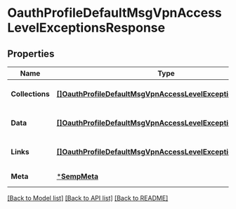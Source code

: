 # OauthProfileDefaultMsgVpnAccessLevelExceptionsResponse

## Properties
Name | Type | Description | Notes
------------ | ------------- | ------------- | -------------
**Collections** | [**[]OauthProfileDefaultMsgVpnAccessLevelExceptionCollections**](OauthProfileDefaultMsgVpnAccessLevelExceptionCollections.md) |  | [optional] [default to null]
**Data** | [**[]OauthProfileDefaultMsgVpnAccessLevelException**](OauthProfileDefaultMsgVpnAccessLevelException.md) |  | [optional] [default to null]
**Links** | [**[]OauthProfileDefaultMsgVpnAccessLevelExceptionLinks**](OauthProfileDefaultMsgVpnAccessLevelExceptionLinks.md) |  | [optional] [default to null]
**Meta** | [***SempMeta**](SempMeta.md) |  | [default to null]

[[Back to Model list]](../README.md#documentation-for-models) [[Back to API list]](../README.md#documentation-for-api-endpoints) [[Back to README]](../README.md)

